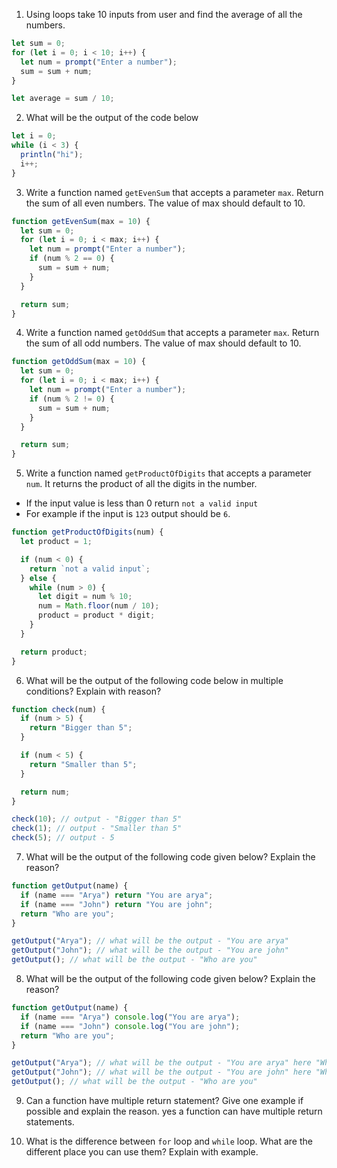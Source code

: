 1. Using loops take 10 inputs from user and find the average of all the numbers.

```js
let sum = 0;
for (let i = 0; i < 10; i++) {
  let num = prompt("Enter a number");
  sum = sum + num;
}

let average = sum / 10;
```

2. What will be the output of the code below

```js
let i = 0;
while (i < 3) {
  println("hi");
  i++;
}
```

3. Write a function named `getEvenSum` that accepts a parameter `max`. Return the sum of all even numbers. The value of max should default to 10.

```js
function getEvenSum(max = 10) {
  let sum = 0;
  for (let i = 0; i < max; i++) {
    let num = prompt("Enter a number");
    if (num % 2 == 0) {
      sum = sum + num;
    }
  }

  return sum;
}
```

4. Write a function named `getOddSum` that accepts a parameter `max`. Return the sum of all odd numbers. The value of max should default to 10.

```js
function getOddSum(max = 10) {
  let sum = 0;
  for (let i = 0; i < max; i++) {
    let num = prompt("Enter a number");
    if (num % 2 != 0) {
      sum = sum + num;
    }
  }

  return sum;
}
```

5. Write a function named `getProductOfDigits` that accepts a parameter `num`. It returns the product of all the digits in the number.

- If the input value is less than 0 return `not a valid input`
- For example if the input is `123` output should be `6`.

```js
function getProductOfDigits(num) {
  let product = 1;

  if (num < 0) {
    return `not a valid input`;
  } else {
    while (num > 0) {
      let digit = num % 10;
      num = Math.floor(num / 10);
      product = product * digit;
    }
  }

  return product;
}
```

6. What will be the output of the following code below in multiple conditions? Explain with reason?

```js
function check(num) {
  if (num > 5) {
    return "Bigger than 5";
  }

  if (num < 5) {
    return "Smaller than 5";
  }

  return num;
}

check(10); // output - "Bigger than 5"
check(1); // output - "Smaller than 5"
check(5); // output - 5
```

7. What will be the output of the following code given below? Explain the reason?

```js
function getOutput(name) {
  if (name === "Arya") return "You are arya";
  if (name === "John") return "You are john";
  return "Who are you";
}

getOutput("Arya"); // what will be the output - "You are arya"
getOutput("John"); // what will be the output - "You are john"
getOutput(); // what will be the output - "Who are you"
```

8. What will be the output of the following code given below? Explain the reason?

```js
function getOutput(name) {
  if (name === "Arya") console.log("You are arya");
  if (name === "John") console.log("You are john");
  return "Who are you";
}

getOutput("Arya"); // what will be the output - "You are arya" here "Who are you" is also returned
getOutput("John"); // what will be the output - "You are john" here "Who are you" is also returned
getOutput(); // what will be the output - "Who are you"
```

9. Can a function have multiple return statement? Give one example if possible and explain the reason.
   yes a function can have multiple return statements.

10. What is the difference between `for` loop and `while` loop. What are the different place you can use them? Explain with example.
